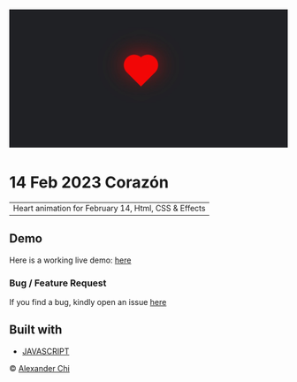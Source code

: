 # ![Heart 14 Feb](https://raw.githubusercontent.com/alexandercddev/heart-draw/master/src/assets/images/preview.jpg) 
# 14 Feb 2023 Corazón 
<table>
<tr>
<td> 
    Heart animation for February 14, Html, CSS & Effects
</td>
</tr>
</table>


## Demo
Here is a working live demo: [here](https://alexandercddev.github.io/heart-draw)

### Bug / Feature Request

If you find a bug, kindly open an issue [here](https://github.com/alexandercddev/heart-draw/issues/new)

## Built with 

- [JAVASCRIPT](https://developer.mozilla.org/es/docs/Web/JavaScript) 


© [Alexander Chi ](https://alexandercd.dev/)